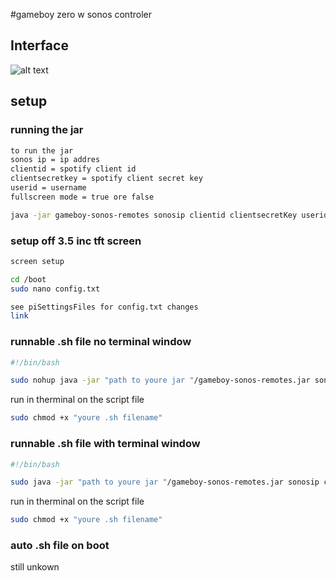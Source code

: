 #gameboy zero w sonos controler

## Interface
![alt text](http://i67.tinypic.com/28bbcra.png "Logo Title Text 1")


## setup

### running the jar
```sh
to run the jar
sonos ip = ip addres
clientid = spotify client id
clientsecretkey = spotify client secret key
userid = username
fullscreen mode = true ore false

java -jar gameboy-sonos-remotes sonosip clientid clientsecretKey userid
```
### setup off 3.5 inc tft screen

```sh
screen setup

cd /boot
sudo nano config.txt

see piSettingsFiles for config.txt changes
link

```

### runnable .sh file no terminal window

```sh
#!/bin/bash

sudo nohup java -jar "path to youre jar "/gameboy-sonos-remotes.jar sonosip clientid clientsecretKey userid fullscreenMode

```
run in therminal on the script file
```sh
sudo chmod +x "youre .sh filename"
```
### runnable .sh file with terminal window

```sh
#!/bin/bash

sudo java -jar "path to youre jar "/gameboy-sonos-remotes.jar sonosip clientid clientsecretKey userid fullscreenMode

```
run in therminal on the script file
```sh
sudo chmod +x "youre .sh filename"
```
### auto .sh file on boot

still unkown
